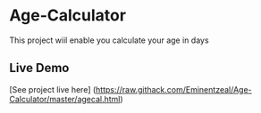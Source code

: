 # Age-Calculator
This project wiil enable you calculate your age in days

## Live Demo
[See project live here] (https://raw.githack.com/Eminentzeal/Age-Calculator/master/agecal.html)
